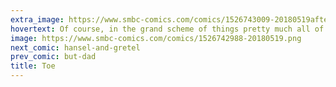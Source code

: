 ```yaml
---
extra_image: https://www.smbc-comics.com/comics/1526743009-20180519after.png
hovertext: Of course, in the grand scheme of things pretty much all of you will end up in Hell, but enjoy the moment!
image: https://www.smbc-comics.com/comics/1526742988-20180519.png
next_comic: hansel-and-gretel
prev_comic: but-dad
title: Toe
---
```


